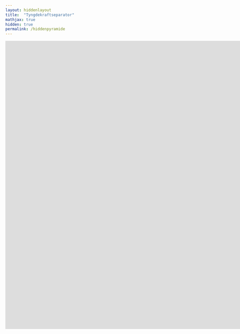 ```yaml
---
layout: hiddenlayout
title:  "Tyngdekraftseparator"
mathjax: true
hidden: true
permalink: /hiddenpyramide
---
```


<iframe  width="1600" height="900" src="https://video.uia.no/embed/secure/iframe/entryId/0_jmj05q0l/uiConfId/14973541"  allowfullscreen webkitallowfullscreen mozAllowFullScreen allow="autoplay *; fullscreen *; encrypted-media *" referrerPolicy="no-referrer-when-downgrade"  frameborder="0" title="Kaltura Player"></iframe> 